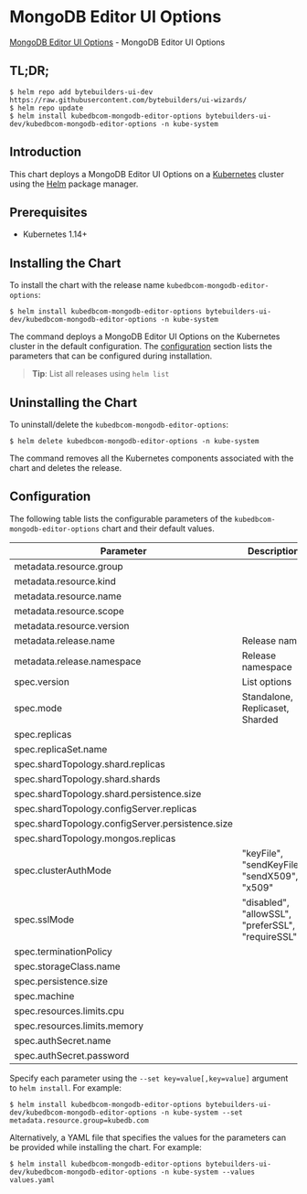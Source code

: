 # MongoDB Editor UI Options

[MongoDB Editor UI Options](https://byte.builders) - MongoDB Editor UI Options

## TL;DR;

```console
$ helm repo add bytebuilders-ui-dev https://raw.githubusercontent.com/bytebuilders/ui-wizards/
$ helm repo update
$ helm install kubedbcom-mongodb-editor-options bytebuilders-ui-dev/kubedbcom-mongodb-editor-options -n kube-system
```

## Introduction

This chart deploys a MongoDB Editor UI Options on a [Kubernetes](http://kubernetes.io) cluster using the [Helm](https://helm.sh) package manager.

## Prerequisites

- Kubernetes 1.14+

## Installing the Chart

To install the chart with the release name `kubedbcom-mongodb-editor-options`:

```console
$ helm install kubedbcom-mongodb-editor-options bytebuilders-ui-dev/kubedbcom-mongodb-editor-options -n kube-system
```

The command deploys a MongoDB Editor UI Options on the Kubernetes cluster in the default configuration. The [configuration](#configuration) section lists the parameters that can be configured during installation.

> **Tip**: List all releases using `helm list`

## Uninstalling the Chart

To uninstall/delete the `kubedbcom-mongodb-editor-options`:

```console
$ helm delete kubedbcom-mongodb-editor-options -n kube-system
```

The command removes all the Kubernetes components associated with the chart and deletes the release.

## Configuration

The following table lists the configurable parameters of the `kubedbcom-mongodb-editor-options` chart and their default values.

|                    Parameter                     |                    Description                    |   Default    |
|--------------------------------------------------|---------------------------------------------------|--------------|
| metadata.resource.group                          |                                                   | `kubedb.com` |
| metadata.resource.kind                           |                                                   | `MongoDB`    |
| metadata.resource.name                           |                                                   | `mongodbs`   |
| metadata.resource.scope                          |                                                   | `Namespaced` |
| metadata.resource.version                        |                                                   | `v1alpha2`   |
| metadata.release.name                            | Release name                                      | `""`         |
| metadata.release.namespace                       | Release namespace                                 | `""`         |
| spec.version                                     | List options                                      | `3.4.17`     |
| spec.mode                                        | Standalone, Replicaset, Sharded                   | `Standalone` |
| spec.replicas                                    |                                                   | `1`          |
| spec.replicaSet.name                             |                                                   | `rs0`        |
| spec.shardTopology.shard.replicas                |                                                   | `3`          |
| spec.shardTopology.shard.shards                  |                                                   | `3`          |
| spec.shardTopology.shard.persistence.size        |                                                   | `10Gi`       |
| spec.shardTopology.configServer.replicas         |                                                   | `3`          |
| spec.shardTopology.configServer.persistence.size |                                                   | `2Gi`        |
| spec.shardTopology.mongos.replicas               |                                                   | `3`          |
| spec.clusterAuthMode                             | "keyFile", "sendKeyFile", "sendX509", "x509"      | `keyFile`    |
| spec.sslMode                                     | "disabled", "allowSSL", "preferSSL", "requireSSL" | `disabled`   |
| spec.terminationPolicy                           |                                                   | `WipeOut`    |
| spec.storageClass.name                           |                                                   | `standard`   |
| spec.persistence.size                            |                                                   | `10Gi`       |
| spec.machine                                     |                                                   | `""`         |
| spec.resources.limits.cpu                        |                                                   | `".5"`       |
| spec.resources.limits.memory                     |                                                   | `1024Mi`     |
| spec.authSecret.name                             |                                                   | `""`         |
| spec.authSecret.password                         |                                                   | `""`         |


Specify each parameter using the `--set key=value[,key=value]` argument to `helm install`. For example:

```console
$ helm install kubedbcom-mongodb-editor-options bytebuilders-ui-dev/kubedbcom-mongodb-editor-options -n kube-system --set metadata.resource.group=kubedb.com
```

Alternatively, a YAML file that specifies the values for the parameters can be provided while
installing the chart. For example:

```console
$ helm install kubedbcom-mongodb-editor-options bytebuilders-ui-dev/kubedbcom-mongodb-editor-options -n kube-system --values values.yaml
```
